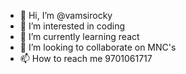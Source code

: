 - 👋 Hi, I’m @vamsirocky
- 👀 I’m interested in coding
- 🌱 I’m currently learning react
- 💞️ I’m looking to collaborate on MNC's
- 📫 How to reach me 9701061717

<!---
vamsirocky/vamsirocky is a ✨ special ✨ repository because its `README.md` (this file) appears on your GitHub profile.
You can click the Preview link to take a look at your changes.
--->
